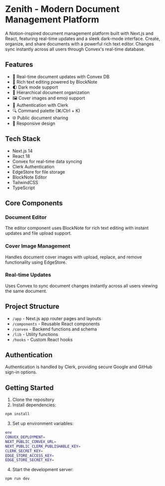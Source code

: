 # Zenith - Modern Document Management Platform

A Notion-inspired document management platform built with Next.js and React, featuring real-time updates and a sleek dark-mode interface. Create, organize, and share documents with a powerful rich text editor. Changes sync instantly across all users through Convex's real-time database.

## Features

- 🚀 Real-time document updates with Convex DB
- 📝 Rich text editing powered by BlockNote
- 🌓 Dark mode support
- 📁 Hierarchical document organization
- 🖼️ Cover images and emoji support
- 🔐 Authentication with Clerk
- 🔍 Command palette (⌘/Ctrl + K)
- 🌐 Public document sharing
- 📱 Responsive design

## Tech Stack

- Next.js 14
- React 18
- Convex for real-time data syncing
- Clerk Authentication
- EdgeStore for file storage
- BlockNote Editor
- TailwindCSS
- TypeScript

## Core Components

### Document Editor
The editor component uses BlockNote for rich text editing with instant updates and file upload support.

### Cover Image Management
Handles document cover images with upload, replace, and remove functionality using EdgeStore.

### Real-time Updates
Uses Convex to sync document changes instantly across all users viewing the same document.

## Project Structure

- `/app` - Next.js app router pages and layouts
- `/components` - Reusable React components
- `/convex` - Backend functions and schema
- `/lib` - Utility functions
- `/hooks` - Custom React hooks

## Authentication

Authentication is handled by Clerk, providing secure Google and GitHub sign-in options.

## Getting Started

1. Clone the repository
2. Install dependencies:
```bash
npm install
```
3. Set up environment variables:
```bash
env
CONVEX_DEPLOYMENT= 
NEXT_PUBLIC_CONVEX_URL=
NEXT_PUBLIC_CLERK_PUBLISHABLE_KEY=
CLERK_SECRET_KEY=
EDGE_STORE_ACCESS_KEY=
EDGE_STORE_SECRET_KEY=
```

4. Start the development server:
```bash
npm run dev
```
